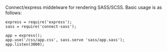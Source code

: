 Connect/express middelware for rendering SASS/SCSS. Basic usage is as follows:

    express = require('express');
    sass = require('connect-sass');

    app = express();
    app.use('/css/app.css', sass.serve 'sass/app.sass');
    app.listen(3000);
